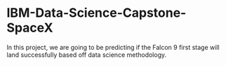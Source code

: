 # IBM-Data-Science-Capstone-SpaceX
In this project, we are going to be predicting if the Falcon 9 first stage will land successfully based off data science methodology. 
